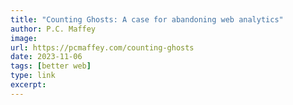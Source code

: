 ```yaml
---
title: "Counting Ghosts: A case for abandoning web analytics"
author: P.C. Maffey
image:
url: https://pcmaffey.com/counting-ghosts
date: 2023-11-06
tags: [better web]
type: link
excerpt:
---
```

